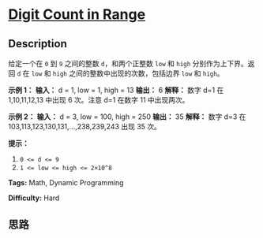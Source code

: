 # [Digit Count in Range][title]

## Description

给定一个在 `0` 到 `9` 之间的整数 `d`，和两个正整数 `low` 和 `high` 分别作为上下界。返回 `d` 在 `low` 和
`high` 之间的整数中出现的次数，包括边界 `low` 和 `high`。



**示例 1：**
            **输入：** d = 1, low = 1, high = 13    **输出：** 6    **解释：**    数字 d=1 在 1,10,11,12,13 中出现 6 次。注意 d=1 在数字 11 中出现两次。    

**示例 2：**
            **输入：** d = 3, low = 100, high = 250    **输出：** 35    **解释：**    数字 d=3 在 103,113,123,130,131,...,238,239,243 出现 35 次。    



**提示：**

  1. `0 <= d <= 9`
  2. `1 <= low <= high <= 2×10^8`


**Tags:** Math, Dynamic Programming

**Difficulty:** Hard

## 思路

[title]: https://leetcode-cn.com/problems/digit-count-in-range
